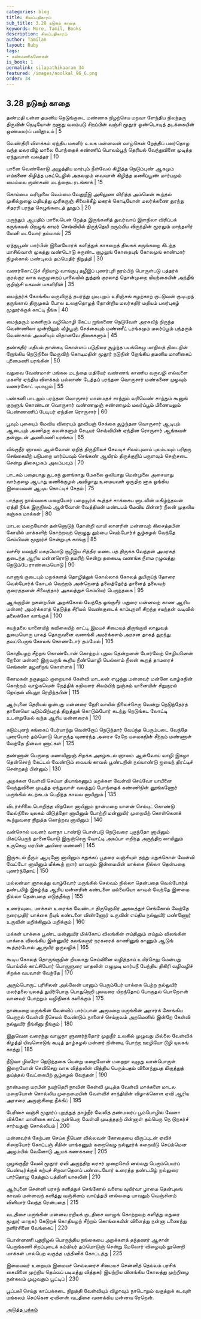 ```yaml
---
categories: blog
title: சிலப்பதிகாரம்
sub_title: 3.28 நடுகற் காதை
keywords: More, Tamil, Books
description: சிலப்பதிகாரம்
author: Tamilan
layout: Ruby
tags:
- கண்மணிகணேசன்
is_book: 1
permalink: silapathikaaram_34
featured: /images/noolkal_96_6.png
order: 34
---
```



## 3.28 நடுகற் காதை

தண்மதி யன்ன தமனிய நெடுங்குடை மண்ணக நிழற்செய மறவா ளேந்திய நிலந்தரு திருவின் நெடியோன் றனாது வலம்படு சிறப்பின் வஞ்சி மூதூர் ஒண்டொடித் தடக்கையின் ஒண்மலர்ப் பலிதூஉய் | 5

வெண்திரி விளக்கம் ஏந்திய மகளிர் உலக மன்னவன் வாழ்கென் றேத்திப் பலர்தொழ வந்த மலரவிழ் மாலை போந்தைக் கண்ணிப் பொலம்பூந் தெரியல் வேந்துவினை முடித்த ஏந்துவாள் வலத்தர் | 10

யானை வெண்கோடு அழுத்திய மார்பும் நீள்வேல் கிழித்த நெடும்புண் ஆகமும் எய்கணை கிழித்த பகட்டெழில் அகலமும் வைவாள் கிழித்த மணிப்பூண் மார்பமும் மைம்மல ருண்கண் மடந்தைய ரடங்காக் | 15

கொம்மை வரிமுலை வெம்மை வேதுறீஇ அகிலுண விரித்த அம்மென் கூந்தல் முகில்நுழை மதியத்து முரிகருஞ் சிலைக்கீழ் மகரக் கொடியோன் மலர்க்கணை துரந்து சிதரரி பரந்த செழுங்கடைத் தூதும் | 20

மருந்தும் ஆயதிம் மாலையென் றேத்த இருங்கனித் துவர்வாய் இளநிலா விரிப்பக் கருங்கயல் பிறழுங் காமர் செவ்வியில் திருந்தெயி றரும்பிய விருந்தின் மூரலும் மாந்தளிர் மேனி மடவோர் தம்மால் | 25

ஏந்துபூண் மார்பின் இளையோர்க் களித்துக் காசறைத் திலகக் கருங்கறை கிடந்த மாசில்வாள் முகத்து வண்டொடு சுருண்ட குழலுங் கோதையுங் கோலமுங் காண்மார் நிழல்கால் மண்டிலம் தம்மெதிர் நிறுத்தி | 30

வணர்கோட்டுச் சீறியாழ் வாங்குபு தழீஇப் புணர்புரி நரம்பிற் பொருள்படு பத்தர்க் குரல்குர லாக வருமுறைப் பாலையில் துத்தங் குரலாத் தொன்முறை யியற்கையின் அந்தீங் குறிஞ்சி யகவன் மகளிரின் | 35

மைந்தர்க் கோங்கிய வருவிருந் தயர்ந்து முடிபுறம் உரிஞ்சுங் கழற்காற் குட்டுவன் குடிபுறந் தருங்கால் திருமுகம் போல உலகுதொழத் தோன்றிய மலர்கதிர் மதியம் பலர்புகழ் மூதூர்க்குக் காட்டி நீங்க | 40

மைந்தரும் மகளிரும் வழிமொழி கேட்ப ஐங்கணை நெடுவேள் அரசுவீற் றிருந்த வெண்ணிலா முன்றிலும் வீழ்பூஞ் சேக்கையும் மண்ணீட் டரங்கமும் மலர்ப்பூம் பந்தரும் வெண்கால் அமளியும் விதானவே திகைகளும் | 45

தண்கதிர் மதியம் தான்கடி கொள்ளப் படுதிரை சூழ்ந்த பயங்கெழு மாநிலத் திடைநின் றோங்கிய நெடுநிலை மேருவிற் கொடிமதின் மூதூர் நடுநின் றோங்கிய தமனிய மாளிகைப் புனைமணி யரங்கின் | 50

வதுவை வேண்மாள் மங்கல மடந்தை மதியேர் வண்ணங் காணிய வருவழி எல்வளை மகளிர் ஏந்திய விளக்கம் பல்லாண் டேத்தப் பரந்தன வொருசார் மண்கணை முழவும் வணர்கோட் டியாழும் | 55

பண்கனி பாடலும் பரந்தன வொருசார் மான்மதச் சாந்தும் வரிவெண் சாந்தும் கூனுங் குறளுங் கொண்டன வொருசார் வண்ணமுஞ் சுண்ணமும் மலர்ப்பூம் பிணையலும் பெண்ணணிப் பேடியர் ஏந்தின ரொருசார் | 60

பூவும் புகையும் மேவிய விரையும் தூவியஞ் சேக்கை சூழ்ந்தன வொருசார் ஆடியும் ஆடையும் அணிதரு கலன்களும் சேடியர் செவ்வியின் ஏந்தின ரொருசார் ஆங்கவள் தன்னுடன் அணிமணி யரங்கம் | 65

வீங்குநீர் ஞாலம் ஆள்வோன் ஏறித் திருநிலைச் சேவடிச் சிலம்புவாய் புலம்பவும் பரிதரு செங்கையிற் படுபறை யார்ப்பவும் செங்கண் ஆயிரம் திருக்குறிப் பருளவும் செஞ்சடை சென்று திசைமுகம் அலம்பவும் | 70

பாடகம் பதையாது சூடகந் துளங்காது மேகலை ஒலியாது மென்முலை அசையாது வார்குழை ஆடாது மணிக்குழல் அவிழாது உமையவள் ஒருதிற னாக ஓங்கிய இமையவன் ஆடிய கொட்டிச் சேதம் | 75

பாத்தரு நால்வகை மறையோர் பறையூர்க் கூத்தச் சாக்கைய னாடலின் மகிழ்ந்தவன் ஏத்தி நீங்க இருநிலம் ஆள்வோன் வேத்தியன் மண்டபம் மேவிய பின்னர் நீலன் முதலிய கஞ்சுக மாக்கள் | 80

மாடல மறையோன் தன்னொடுந் தோன்றி வாயி லாளரின் மன்னவற் கிசைத்தபின் கோயில் மாக்களிற் கொற்றவற் றொழுது தும்பை வெம்போர்ச் சூழ்கழல் வேந்தே செம்பியன் மூதூர்ச் சென்றுபுக் காங்கு | 85

வச்சிர மவந்தி மகதமொடு குழீஇய சித்திர மண்டபத் திருக்க வேந்தன் அமரகத் துடைந்த ஆரிய மன்னரொடு தமரிற் சென்று தகையடி வணங்க நீளம ரழுவத்து நெடும்பே ராண்மையொடு | 90

வாளுங் குடையும் மறக்களத் தொழித்துக் கொல்லாக் கோலத் துயிருய்ந் தோரை வெல்போர்க் கோடல் வெற்றம் அன்றெனத் தலைத்தேர்த் தானைத் தலைவற் குரைத்தனன் சிலைத்தார் அகலத்துச் செம்பியர் பெருந்தகை | 95

ஆங்குநின் றகன்றபின் அறக்கோல் வேந்தே ஓங்குசீர் மதுரை மன்னவற் காண ஆரிய மன்னர் அமர்க்களத் தெடுத்த சீரியல் வெண்குடைக் காம்புநனி சிறந்த சயந்தன் வடிவில் தலைக்கோ லாங்குக் | 100

கயந்தலை யானையிற் கவிகையிற் காட்டி இமயச் சிமையத் திருங்குயி லாலுவத் துமையொரு பாகத் தொருவனை வணங்கி அமர்க்களம் அரசன தாகத் துறந்து தவப்பெருங் கோலங் கொண்டோர் தம்மேல் | 105

கொதியழற் சீற்றங் கொண்டோன் கொற்றம் புதுவ தென்றனன் போர்வேற் செழியனென் றேனை மன்னர் இருவருங் கூறிய நீண்மொழி யெல்லாம் நீலன் கூறத் தாமரைச் செங்கண் தழனிறங் கொள்ளக் | 110

கோமகன் நகுதலும் குறையாக் கேள்வி மாடலன் எழுந்து மன்னவர் மன்னே வாழ்கநின் கொற்றம் வாழ்கவென் றேத்திக் கறிவளர் சிலம்பிற் றுஞ்சும் யானையின் சிறுகுரல் நெய்தல் வியுலூ ரெறிந்தபின் | 115

ஆர்புனை தெரியல் ஒன்பது மன்னரை நேரி வாயில் நிலைச்செரு வென்று நெடுந்தேர்த் தானையொ டிடும்பிற்புறத் திறுத்துக் கொடும்போர் கடந்து நெடுங்கட லோட்டி உடன்றுமேல் வந்த ஆரிய மன்னரைக் | 120

கடும்புனற் கங்கைப் பேர்யாற்று வென்றோய் நெடுந்தார் வேய்ந்த பெரும்படை வேந்தே புரையோர் தம்மொடு பொருந்த வுணர்ந்த அரைச ரேறே யமைகநின் சீற்றம் மண்ணாள் வேந்தே நின்வா ணாட்கள் | 125

தண்ணான் பெருநை மணலினுஞ் சிறக்க அகழ்கடல் ஞாலம் ஆள்வோய் வாழி இகழா தென்சொற் கேட்டல் வேண்டும் வையங் காவல் பூண்டநின் நல்யாண்டு ஐயைந் திரட்டிச் சென்றதற் பின்னும் | 130

அறக்கள வேள்வி செய்யா தியாங்கணும் மறக்கள வேள்வி செய்வோ யாயினை வேந்துவினை முடித்த ஏந்துவாள் வலத்துப் போந்தைக் கண்ணிநின் னூங்கணோர் மருங்கில் கடற்கடம் பெறிந்த காவல னாயினும் | 135

விடர்ச்சிலை பொறித்த விறலோ னாயினும் நான்மறை யாளன் செய்யுட் கொண்டு மேல்நிலை யுலகம் விடுத்தோ னாயினும் போற்றி மன்னுயிர் முறையிற் கொள்கெனக் கூற்றுவரை நிறுத்த கொற்றவ னாயினும் | 140

வன்சொல் யவனர் வளநா டாண்டு பொன்படு நெடுவரை புகுந்தோ னாயினும் மிகப்பெருந் தானையோடு இருஞ்செரு வோட்டி அகப்பா எறிந்த அருந்திற லாயினும் உருகெழு மரபின் அயிரை மண்ணி | 145

இருகடல் நீரும் ஆடினோ னாயினும் சதுக்கப் பூதரை வஞ்சியுள் தந்து மதுக்கொள் வேள்வி வேட்டோ னாயினும் மீக்கூற் றாளர் யாவரும் இன்மையின் யாக்கை நில்லா தென்பதை யுணர்ந்தோய் | 150

மல்லன்மா ஞாலத்து வாழ்வோர் மருங்கில் செல்வம் நில்லா தென்பதை வெல்போர்த் தண்டமிழ் இகழ்ந்த ஆரிய மன்னரின் கண்டனை யல்லையோ காவல் வேந்தே இளமை நில்லா தென்பதை எடுத்தீங்கு | 155

உணர்வுடை மாக்கள் உரைக்க வேண்டா திருஞெமிர் அகலத்துச் செங்கோல் வேந்தே நரைமுதிர் யாக்கை நீயுங் கண்டனை விண்ணோர் உருவின் எய்திய நல்லுயிர் மண்ணோர் உருவின் மறிக்கினும் மறிக்கும் | 160

மக்கள் யாக்கை பூண்ட மன்னுயிர் மிக்கோய் விலங்கின் எய்தினும் எய்தும் விலங்கின் யாக்கை விலங்கிய இன்னுயிர் கலங்கஞர் நரகரைக் காணினுங் காணும் ஆடுங் கூத்தர்போல் ஆருயிர் ஒருவழிக் | 165

கூடிய கோலத் தொருங்குநின் றியலாது செய்வினை வழித்தாய் உயிர்செலு மென்பது பொய்யில் காட்சியோர் பொருளுரை யாதலின் எழுமுடி மார்பநீ யேந்திய திகிரி வழிவழிச் சிறக்க வயவாள் வேந்தே | 170

அரும்பொருட் பரிசிலன் அல்லேன் யானும் பெரும்பேர் யாக்கை பெற்ற நல்லுயிர் மலர்தலை யுலகத் துயிர்போகு பொதுநெறி புலவரை யிறந்தோய் போகுதல் பொறேஎன் வானவர் போற்றும் வழிநினக் களிக்கும் | 175

நான்மறை மருங்கின் வேள்விப் பார்ப்பான் அருமறை மருங்கின் அரசர்க் கோங்கிய பெருநல் வேள்வி நீசெயல் வேண்டும் நாளைச் செய்குவம் அறமெனில் இன்றே கேள்வி நல்லுயிர் நீங்கினு நீங்கும் | 180

இதுவென வரைந்து வாழுநா ளுணர்ந்தோர் முதுநீர் உலகில் முழுவது மில்லை வேள்விக் கிழத்தி யிவளொடுங் கூடித் தாழ்கழல் மன்னர் நின்னடி போற்ற ஊழியோ டூழி யுலகங் காத்து | 185

நீடுவா ழியரோ நெடுந்தகை யென்று மறையோன் மறைநா வுழுது வான்பொருள் இறையோன் செவிசெறு வாக வித்தலின் வித்திய பெரும்பதம் விளைந்துபத மிகுத்துத் துய்த்தல் வேட்கையிற் சூழ்கழல் வேந்தன் | 190

நான்மறை மரபின் நயந்தெரி நாவின் கேள்வி முடித்த வேள்வி மாக்களை மாடல மறையோன் சொல்லிய முறைமையின் வேள்விச் சாந்தியின் விழாக்கொள ஏவி ஆரிய அரசரை அருஞ்சிறை நீக்கிப் | 195

பேரிசை வஞ்சி மூதூர்ப் புறத்துத் தாழ்நீர் வேலித் தண்மலர்ப் பூம்பொழில் வேளா விக்கோ மாளிகை காட்டி நன்பெரு வேள்வி முடித்ததற் பின்னாள் தம்பெரு நெ டுநகர்ச் சார்வதுஞ் சொல்லியம் | 200

மன்னவர்க் கேற்பன செய்க நீயென வில்லவன் கோதையை விருப்புடன் ஏவிச் சிறையோர் கோட்டஞ் சீமின் யாங்கணும் கறைகெழு நல்லூர்க் கறைவீடு செய்ம்மென அழும்பில் வேளோடு ஆயக் கணக்கரை | 205

முழங்குநீர் வேலி மூதூர் ஏவி அருந்திற லரசர் முறைசெயி னல்லது பெரும்பெயர்ப் பெண்டிர்க்குக் கற்புச் சிறவாதெனப் பண்டையோர் உரைத்த தண்டமிழ் நல்லுரை பார்தொழு தேத்தும் பத்தினி யாகலின் | 210

ஆர்புனை சென்னி யரசற் களித்துச் செங்கோல் வளைய வுயிர்வா ழாமை தென்புலங் காவல் மன்னவற் களித்து வஞ்சினம் வாய்த்தபி னல்லதை யாவதும் வெஞ்சினம் விளியார் வேந்த ரென்பதை | 215

வடதிசை மருங்கின் மன்னவ ரறியக் குடதிசை வாழுங் கொற்றவற் களித்து மதுரை மூதூர் மாநகர் கேடுறக் கொதியழற் சீற்றம் கொங்கையின் விளைத்து நன்னா டணைந்து நளிர்சினை வேங்கைப் | 220

பொன்னணி புதுநிழல் பொருந்திய நங்கையை அறக்களத் தந்தணர் ஆசான் பெருங்கணி சிறப்புடைக் கம்மியர் தம்மொடுஞ் சென்று மேலோர் விழையும் நூனெறி மாக்கள் பால்பெற வகுத்த பத்தினிக் கோட்டத்து | 225

இமையவர் உறையும் இமையச் செவ்வரைச் சிமையச் சென்னித் தெய்வம் பரசிக் கைவினை முற்றிய தெய்வப் படிமத்து வித்தகர் இயற்றிய விளங்கிய கோலத்து முற்றிழை நன்கலம் முழுவதும் பூட்டிப் | 230

பூப்பலி செய்து காப்பக்கடை நிறுத்தி வேள்வியும் விழாவும் நாடொறும் வகுத்துக் கடவுள் மங்கலம் செய்கென ஏவினன் வடதிசை வணக்கிய மன்னவ ரேறென்.

[அடுத்த பக்கம்](silapathikaaram_35)